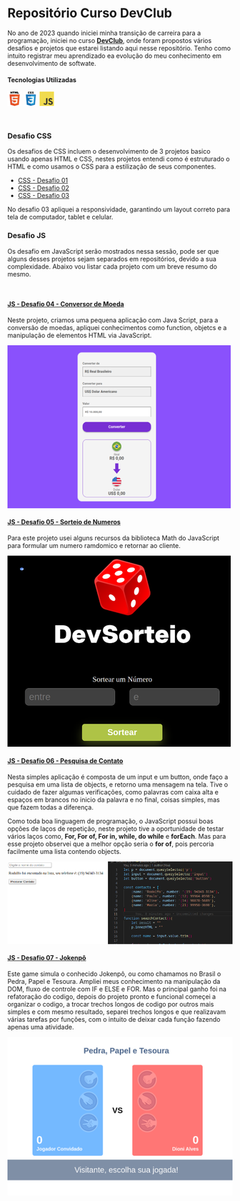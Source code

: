 # Repositório Curso DevClub

<p>
  No ano de 2023 quando iniciei minha transição de carreira para a programação, iniciei no curso <a href="https://rodolfomori.com.br/devclub/"><b>DevClub</b></a>,
  onde foram propostos vários desafios e projetos que estarei listando aqui nesse repositório. Tenho como intuito registrar meu aprendizado ea evolução do meu conhecimento em
  desenvolvimento de softwate.
</p>

#### Tecnologias Utilizadas

<p div=auto>
<code><img height="32" src="https://raw.githubusercontent.com/github/explore/80688e429a7d4ef2fca1e82350fe8e3517d3494d/topics/html/html.png" alt="HTML5"/></code>
<code><img height="32" src="https://raw.githubusercontent.com/github/explore/80688e429a7d4ef2fca1e82350fe8e3517d3494d/topics/css/css.png" alt="CSS"/></code>
<code><img height="32" src="https://raw.githubusercontent.com/github/explore/80688e429a7d4ef2fca1e82350fe8e3517d3494d/topics/javascript/javascript.png" alt="Javascript"/></code>
</p>
<br>

### Desafio CSS

<p>
Os desafios de CSS incluem o desenvolvimento de 3 projetos basico usando apenas HTML e CSS, nestes projetos entendi como é estruturado o HTML e como usamos o CSS para a estilização de seus componentes.
</p>

- <a href="https://github.com/dionialves/DevClub/tree/main/CSS%20-%20Desafio%2001">CSS - Desafio 01</a>
- <a href="https://github.com/dionialves/DevClub/tree/main/CSS%20-%20Desafio%2002">CSS - Desafio 02</a>
- <a href="https://github.com/dionialves/DevClub/tree/main/CSS%20-%20Desafio%2003">CSS - Desafio 03</a>

<p>No desafio 03 apliquei a responsividade, garantindo um layout correto para tela de computador, tablet e celular.</p>

### Desafio JS

<p>
Os desafio em JavaScript serão mostrados nessa sessão, pode ser que alguns desses projetos sejam separados em repositórios, devido a sua complexidade. Abaixo vou listar cada projeto com um breve resumo do mesmo.
</p>
<br/>

#### <a href="https://github.com/dionialves/currency-conversion">JS - Desafio 04 - Conversor de Moeda</a>

<p>
Neste projeto, criamos uma pequena aplicação com Java Script, para a conversão de moedas, apliquei conhecimentos como function, objetcs e a manipulação de elementos HTML via JavaScript.
</p>
<img src="https://github.com/dionialves/DevClub/blob/main/JS%20-%20Desafio%2004/img/project.png" width="500">
<br/>

#### <a href="https://github.com/dionialves/DevClub/tree/main/JS%20-%20Desafio%2005">JS - Desafio 05 - Sorteio de Numeros</a>

<p>
Para este projeto usei alguns recursos da biblioteca Math do JavaScript para formular um numero ramdomico e retornar ao cliente.
</p>
<img src="https://github.com/dionialves/DevClub/blob/main/JS%20-%20Desafio%2005/assets/project.png" width="500">
<br/>

#### <a href="https://github.com/dionialves/DevClub/tree/main/JS%20-%20Desafio%2006">JS - Desafio 06 - Pesquisa de Contato</a>

<p>
Nesta simples aplicação é composta de um input e um button, onde faço a pesquisa em uma lista de objects, e retorno uma mensagem na tela. Tive o cuidado
de fazer algumas verificações, como palavras com caixa alta e espaços em brancos no inicio da palavra e no final, coisas simples, mas que fazem todas a diferença.
</p>
<p>
Como toda boa linguagem de programação, o JavaScript possui boas opções de laços de repetição, neste projeto tive a oportunidade de testar vários
laços como, <b>For, For of, For in, while, do while</b> e <b>forEach</b>. Mas para esse projeto observei que a melhor opção seria o <b>for of</b>,
pois percoria facilmente uma lista contendo objects. 
</p>

<img src="https://github.com/dionialves/DevClub/blob/main/JS%20-%20Desafio%2006/assets/project.png">
<br/>

#### <a href="https://github.com/dionialves/DevClub/tree/main/JS%20-%20Desafio%2006">JS - Desafio 07 - Jokenpô</a>

<p>
Este game simula o conhecido Jokenpô, ou como chamamos no Brasil o Pedra, Papel e Tesoura. Ampliei meus conhecimento na manipulação da DOM, fluxo de controle com IF e ELSE e FOR. Mas o principal ganho foi na refatoração do codigo, depois do projeto pronto e funcional começei a organizar o codigo, a trocar trechos longos de codigo por outros mais simples e com mesmo resultado, separei trechos longos e que realizavam várias tarefas por funções, com o intuito de deixar cada função fazendo apenas uma atividade.
</p>

<img src="https://github.com/dionialves/jokenpo/blob/main/assets/project.png">


